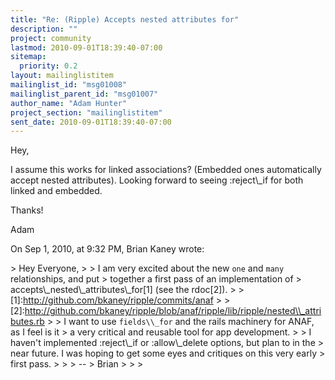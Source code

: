 ```yaml
---
title: "Re: (Ripple) Accepts nested attributes for"
description: ""
project: community
lastmod: 2010-09-01T18:39:40-07:00
sitemap:
  priority: 0.2
layout: mailinglistitem
mailinglist_id: "msg01008"
mailinglist_parent_id: "msg01007"
author_name: "Adam Hunter"
project_section: "mailinglistitem"
sent_date: 2010-09-01T18:39:40-07:00
---
```



Hey,

I assume this works for linked associations? (Embedded ones automatically 
accept nested attributes). Looking forward to seeing :reject\\_if for both linked 
and embedded.

Thanks!

Adam

On Sep 1, 2010, at 9:32 PM, Brian Kaney wrote:

&gt; Hey Everyone,
&gt; 
&gt; I am very excited about the new `one` and `many` relationships, and put 
&gt; together a first pass of an implementation of 
&gt; accepts\\_nested\\_attributes\\_for[1] (see the rdoc[2]).
&gt; 
&gt; [1]:http://github.com/bkaney/ripple/commits/anaf
&gt; 
&gt; [2]:http://github.com/bkaney/ripple/blob/anaf/ripple/lib/ripple/nested\\_attributes.rb
&gt; 
&gt; I want to use `fields\\_for` and the rails machinery for ANAF, as I feel is it 
&gt; a very critical and reusable tool for app development. 
&gt; 
&gt; I haven't implemented :reject\\_if or :allow\\_delete options, but plan to in the 
&gt; near future. I was hoping to get some eyes and critiques on this very early 
&gt; first pass.
&gt; 
&gt; 
&gt; --
&gt; Brian
&gt; 
&gt; 
&gt; 
